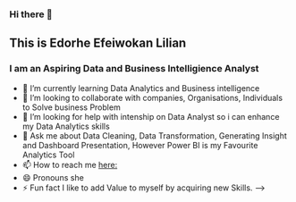 ### Hi there 👋

## This is Edorhe Efeiwokan Lilian

### I am an Aspiring Data and Business Intelligience Analyst

- 🌱 I’m currently learning Data Analytics and Business intelligence 
- 👯 I’m looking to collaborate with companies, Organisations, Individuals to Solve business Problem
- 🤔 I’m looking for help with intenship on Data Analyst so i can enhance my Data Analytics skills
- 💬 Ask me about Data Cleaning, Data Transformation, Generating Insight and Dashboard Presentation, However Power BI is my Favourite Analytics Tool
- 📫 How to reach me [here:](https://www.linkedin.com/in/edorhe-lilian)
- 😄 Pronouns she
- ⚡ Fun fact I like to add Value to myself by acquiring new Skills.
-->

